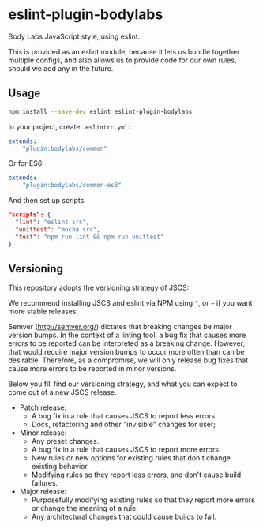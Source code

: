 eslint-plugin-bodylabs
======================

Body Labs JavaScript style, using eslint.

This is provided as an eslint module, because it lets us bundle together
multiple configs, and also allows us to provide code for our own rules,
should we add any in the future.


Usage
-----

```sh
npm install --save-dev eslint eslint-plugin-bodylabs
```

In your project, create `.eslintrc.yml`:

```yml
extends:
    "plugin:bodylabs/common"
```

Or for ES6:

```yml
extends:
    "plugin:bodylabs/common-es6"
```

And then set up scripts:

```json
"scripts": {
  "lint": "eslint src",
  "unittest": "mocha src",
  "test": "npm run lint && npm run unittest"
}
```


Versioning
----------

This repository adopts the versioning strategy of JSCS:

We recommend installing JSCS and eslint via NPM using `^`, or `~` if you want more stable releases.

Semver (http://semver.org/) dictates that breaking changes be major version bumps. In the context of a linting tool, a bug fix that causes more errors to be reported can be interpreted as a breaking change. However, that would require major version bumps to occur more often than can be desirable. Therefore, as a compromise, we will only release bug fixes that cause more errors to be reported in minor versions.

Below you fill find our versioning strategy, and what you can expect to come out of a new JSCS release.

 * Patch release:
   * A bug fix in a rule that causes JSCS to report less errors.
   * Docs, refactoring and other "invisible" changes for user;
 * Minor release:
   * Any preset changes.
   * A bug fix in a rule that causes JSCS to report more errors.
   * New rules or new options for existing rules that don't change existing behavior.
   * Modifying rules so they report less errors, and don't cause build failures.
 * Major release:
   * Purposefully modifying existing rules so that they report more errors or change the meaning of a rule.
   * Any architectural changes that could cause builds to fail.
